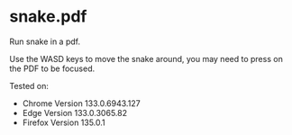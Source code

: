 # snake.pdf

Run snake in a pdf.

Use the WASD keys to move the snake around, you may need to press on the PDF to be focused.

Tested on:
- Chrome Version 133.0.6943.127
- Edge Version 133.0.3065.82
- Firefox Version 135.0.1
  
